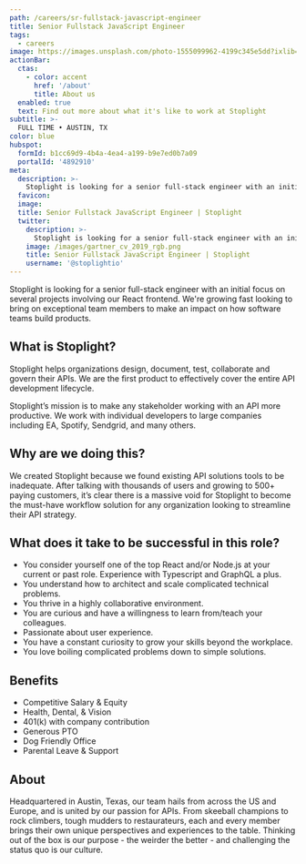 ```yaml
---
path: /careers/sr-fullstack-javascript-engineer
title: Senior Fullstack JavaScript Engineer
tags:
  - careers
image: https://images.unsplash.com/photo-1555099962-4199c345e5dd?ixlib=rb-1.2.1&ixid=eyJhcHBfaWQiOjEyMDd9&auto=format&fit=crop&w=800&q=60
actionBar:
  ctas:
    - color: accent
      href: '/about'
      title: About us
  enabled: true
  text: Find out more about what it's like to work at Stoplight
subtitle: >-
  FULL TIME • AUSTIN, TX
color: blue
hubspot:
  formId: b1cc69d9-4b4a-4ea4-a199-b9e7ed0b7a09
  portalId: '4892910'
meta:
  description: >-
    Stoplight is looking for a senior full-stack engineer with an initial focus on several projects involving our React frontend. We're growing fast looking to bring on exceptional team members to make an impact on how software teams build products.
  favicon:
  image:
  title: Senior Fullstack JavaScript Engineer | Stoplight
  twitter:
    description: >-
      Stoplight is looking for a senior full-stack engineer with an initial focus on several projects involving our React frontend. We're growing fast looking to bring on exceptional team members to make an impact on how software teams build products.
    image: /images/gartner_cv_2019_rgb.png
    title: Senior Fullstack JavaScript Engineer | Stoplight
    username: '@stoplightio'
---
```


Stoplight is looking for a senior full-stack engineer with an initial focus on several projects involving our React frontend. We're growing fast looking to bring on exceptional team members to make an impact on how software teams build products.

## What is Stoplight?

Stoplight helps organizations design, document, test, collaborate and govern their APIs. We are the first product to effectively cover the entire API development lifecycle.

Stoplight’s mission is to make any stakeholder working with an API more productive. We work with individual developers to large companies including EA, Spotify, Sendgrid, and many others.

## Why are we doing this?

We created Stoplight because we found existing API solutions tools to be inadequate. After talking with thousands of users and growing to 500+ paying customers, it’s clear there is a massive void for Stoplight to become the must-have workflow solution for any organization looking to streamline their API strategy.

## What does it take to be successful in this role?

- You consider yourself one of the top React and/or Node.js at your current or past role. Experience with Typescript and GraphQL a plus.
- You understand how to architect and scale complicated technical problems.
- You thrive in a highly collaborative environment.
- You are curious and have a willingness to learn from/teach your colleagues.
- Passionate about user experience.
- You have a constant curiosity to grow your skills beyond the workplace.
- You love boiling complicated problems down to simple solutions.

## Benefits

- Competitive Salary & Equity
- Health, Dental, & Vision
- 401(k) with company contribution
- Generous PTO
- Dog Friendly Office
- Parental Leave & Support

## About

Headquartered in Austin, Texas, our team hails from across the US and Europe, and is united by our passion for APIs. From skeeball champions to rock climbers, tough mudders to restaurateurs, each and every member brings their own unique perspectives and experiences to the table. Thinking out of the box is our purpose - the weirder the better - and challenging the status quo is our culture.

